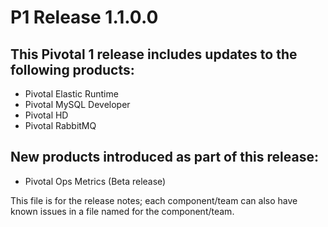 # P1 Release 1.1.0.0

## This Pivotal 1 release includes updates to the following products:

* Pivotal Elastic Runtime
* Pivotal MySQL Developer
* Pivotal HD
* Pivotal RabbitMQ

## New products introduced as part of this release: 

* Pivotal Ops Metrics (Beta release)



This file is for the release notes; each component/team can also have known issues in a file named for the component/team.